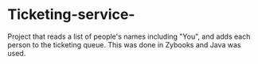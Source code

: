 # Ticketing-service-
Project that reads a list of people's names including "You", and adds each person to the ticketing queue. This was done in Zybooks and Java was used.   
